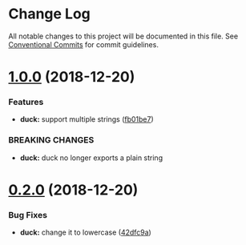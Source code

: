 # Change Log

All notable changes to this project will be documented in this file.
See [Conventional Commits](https://conventionalcommits.org) for commit guidelines.

# [1.0.0](https://github.com/mportuga/lerna-canary/compare/v0.2.0...v1.0.0) (2018-12-20)


### Features

* **duck:** support multiple strings ([fb01be7](https://github.com/mportuga/lerna-canary/commit/fb01be7))


### BREAKING CHANGES

* **duck:** duck no longer exports a plain string





# [0.2.0](https://github.com/mportuga/lerna-canary/compare/v0.1.1...v0.2.0) (2018-12-20)


### Bug Fixes

* **duck:** change it to lowercase ([42dfc9a](https://github.com/mportuga/lerna-canary/commit/42dfc9a))
